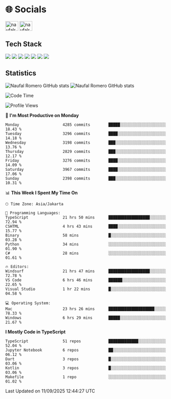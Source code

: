 <h1 align="">🌐 Socials</h1>
<p align="left">
<a href="https://linkedin.com/in/naufal-romero-putra-pratama-9ab816177/" target="blank"><img align="center" src="https://raw.githubusercontent.com/rahuldkjain/github-profile-readme-generator/master/src/images/icons/Social/linked-in-alt.svg" alt="naufalromero" height="30" width="40" /></a>
<a href="https://instagram.com/naufalromero" target="blank"><img align="center" src="https://raw.githubusercontent.com/rahuldkjain/github-profile-readme-generator/master/src/images/icons/Social/instagram.svg" alt="naufalromero" height="30" width="40" /></a>
</p>


<h2 align="">Tech Stack</h2>
<div align="">
  <img src="https://img.shields.io/badge/next.js-000000?style=for-the-badge&logo=nextdotjs&logoColor=white"/>
 <img src="https://img.shields.io/badge/typescript-%23007ACC.svg?style=for-the-badge&logo=typescript&logoColor=white"/>
 <img src="https://img.shields.io/badge/react-%2320232a.svg?style=for-the-badge&logo=react&logoColor=%2361DAFB"/>
 <img src="https://img.shields.io/badge/tailwindcss-%2338B2AC.svg?style=for-the-badge&logo=tailwind-css&logoColor=white"/>
 <img src="https://img.shields.io/badge/Prisma-3982CE?style=for-the-badge&logo=Prisma&logoColor=white"/>
 <img src="https://img.shields.io/badge/javascript-%23323330.svg?style=for-the-badge&logo=javascript&logoColor=%23F7DF1E"/>
 <img src="https://img.shields.io/badge/java-%23ED8B00.svg?style=for-the-badge&logo=openjdk&logoColor=white"/>
</div>


<h2 align="">Statistics</h2>
<div align="">
<img src="https://github-readme-stats-xi-nine-74.vercel.app/api?username=romves&show_icons=true&theme=tokyonight&include_all_commits=true&count_private=true" alt="Naufal Romero GitHub stats"/>
<img src="https://github-readme-stats-xi-nine-74.vercel.app/api/top-langs/?username=romves&theme=tokyonight&hide_border=false&include_all_commits=true&count_private=true&layout=compact" alt="Naufal Romero GitHub stats"/>
</div>

<!--START_SECTION:waka-->
![Code Time](http://img.shields.io/badge/Code%20Time-2%2C905%20hrs%2010%20mins-blue)

![Profile Views](http://img.shields.io/badge/Profile%20Views-0-blue)

📅 **I'm Most Productive on Monday** 

```text
Monday                   4285 commits        █████░░░░░░░░░░░░░░░░░░░░   18.43 % 
Tuesday                  3296 commits        ████░░░░░░░░░░░░░░░░░░░░░   14.18 % 
Wednesday                3198 commits        ███░░░░░░░░░░░░░░░░░░░░░░   13.76 % 
Thursday                 2829 commits        ███░░░░░░░░░░░░░░░░░░░░░░   12.17 % 
Friday                   3276 commits        ████░░░░░░░░░░░░░░░░░░░░░   14.09 % 
Saturday                 3967 commits        ████░░░░░░░░░░░░░░░░░░░░░   17.06 % 
Sunday                   2398 commits        ███░░░░░░░░░░░░░░░░░░░░░░   10.31 % 
```


📊 **This Week I Spent My Time On** 

```text
🕑︎ Time Zone: Asia/Jakarta

💬 Programming Languages: 
TypeScript               21 hrs 50 mins      ██████████████████░░░░░░░   72.94 % 
CSHTML                   4 hrs 43 mins       ████░░░░░░░░░░░░░░░░░░░░░   15.77 % 
Binary                   58 mins             █░░░░░░░░░░░░░░░░░░░░░░░░   03.28 % 
Python                   34 mins             ░░░░░░░░░░░░░░░░░░░░░░░░░   01.90 % 
C#                       28 mins             ░░░░░░░░░░░░░░░░░░░░░░░░░   01.61 % 

🔥 Editors: 
Windsurf                 21 hrs 47 mins      ██████████████████░░░░░░░   72.78 % 
VS Code                  6 hrs 46 mins       ██████░░░░░░░░░░░░░░░░░░░   22.65 % 
Visual Studio            1 hr 22 mins        █░░░░░░░░░░░░░░░░░░░░░░░░   04.58 % 

💻 Operating System: 
Mac                      23 hrs 26 mins      ████████████████████░░░░░   78.33 % 
Windows                  6 hrs 29 mins       █████░░░░░░░░░░░░░░░░░░░░   21.67 % 
```

**I Mostly Code in TypeScript** 

```text
TypeScript               51 repos            █████████████░░░░░░░░░░░░   52.04 % 
Jupyter Notebook         6 repos             ██░░░░░░░░░░░░░░░░░░░░░░░   06.12 % 
Dart                     3 repos             █░░░░░░░░░░░░░░░░░░░░░░░░   03.06 % 
Kotlin                   3 repos             █░░░░░░░░░░░░░░░░░░░░░░░░   03.06 % 
Makefile                 1 repo              ░░░░░░░░░░░░░░░░░░░░░░░░░   01.02 % 
```




 Last Updated on 11/09/2025 12:44:27 UTC
<!--END_SECTION:waka-->
